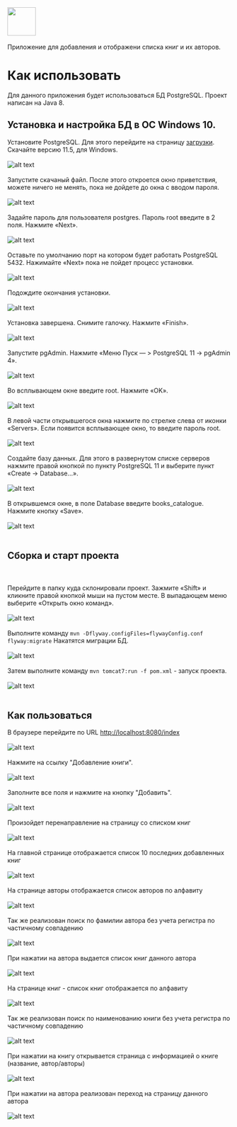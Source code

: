 <img src="https://stormchasersdigital.com/wp-content/uploads/2017/07/Are-You-In-The-Google-Index.jpg" height="64px"/>
<br><br/>
Приложение для добавления и отображени списка книг и их авторов.

# Как использовать
Для данного приложения будет использоваться БД PostgreSQL. Проект написан на Java 8.
## Установка и настройка БД в ОС Windows 10.
Установите PostgreSQL. Для этого перейдите на страницу [загрузки](https://www.enterprisedb.com/downloads/postgres-postgresql-downloads). 
Скачайте версию 11.5, для Windows.
<br><br/>
![alt text](http://skrinshoter.ru/i/221019/iBFihQeT.png)
<br><br/>
Запустите скачаный файл. После этого откроется окно приветствия, можете ничего не менять, пока не дойдете до окна с 
вводом пароля.
<br><br/>
![alt text](http://skrinshoter.ru/i/221019/6iufKE8f.png)
<br><br/>
Задайте пароль для пользователя postgres. Пароль root введите в 2 поля. Нажмите «Next».
<br><br/>
![alt text](http://skrinshoter.ru/i/221019/DVca9s9T.png)
<br><br/>
Оставьте по умолчанию порт на котором будет работать PostgreSQL 5432. Нажимайте «Next» пока не пойдет процесс установки.
<br><br/>
![alt text](http://skrinshoter.ru/i/221019/WWPoiHQb.png)
<br><br/>
Подождите окончания установки.
<br><br/>
![alt text](http://skrinshoter.ru/i/221019/4bip9L3T.png)
<br><br/>
Установка завершена. Снимите галочку. Нажмите «Finish».
<br><br/>
![alt text](http://skrinshoter.ru/i/221019/CVAokXtE.png)
<br><br/>
Запустите pgAdmin. Нажмите «Меню Пуск — > PostgreSQL 11 -> pgAdmin 4».
<br><br/>
![alt text](http://skrinshoter.ru/i/221019/QZOLjHxG.png)
<br><br/>
Во всплывающем окне введите root. Нажмите «OK».
<br><br/>
![alt text](http://skrinshoter.ru/i/221019/amQnsBRV.png)
<br><br/>
В левой части открывшегося окна нажмите по стрелке слева от иконки «Servers». Если появится всплывающее окно, то введите 
пароль root.
<br><br/>
![alt text](http://skrinshoter.ru/i/221019/Ga3sCCzf.png)
<br><br/>
Создайте базу данных. Для этого в развернутом списке серверов нажмите правой кнопкой по пункту PostgreSQL 11 и выберите 
пункт «Create -> Database...».
<br><br/>
![alt text](http://skrinshoter.ru/i/221019/GHkDu31P.png)
<br><br/>
В открывшемся окне, в поле Database введите books_catalogue. Нажмите кнопку «Save».
<br><br/>
![alt text](http://skrinshoter.ru/i/181119/IBHHMYFW.png)
<br><br/>
## Сборка и старт проекта
<br><br/>
Перейдите в папку куда склонировали проект. Зажмите «Shift» и кликните правой кнопкой мыши на пустом месте. В выпадающем 
меню выберите «Открыть окно команд». 
<br><br/>
![alt text](http://skrinshoter.ru/i/181119/NiWCKS9I.png)
<br><br/>
Выполните команду `mvn -Dflyway.configFiles=flywayConfig.conf flyway:migrate` Накатятся миграции БД.
<br><br/>
![alt text](http://skrinshoter.ru/i/181119/9wbrtkVR.png)
<br><br/>
Затем выполните команду `mvn tomcat7:run -f pom.xml` - запуск проекта.
<br><br/>
![alt text](http://skrinshoter.ru/i/181119/ah9C831f.png)
<br><br/>
## Как пользоваться
В браузере перейдите по URL [http://localhost:8080/index](http://localhost:8080/index)
<br><br/>
![alt text](http://skrinshoter.ru/i/181119/XPrYZbgX.png)
<br><br/>
Нажмите на ссылку "Добавление книги".
<br><br/>
![alt text](http://skrinshoter.ru/i/181119/otm5PsVw.png)
<br><br/>
Заполните все поля и нажмите на кнопку "Добавить".
<br><br/>
![alt text](http://skrinshoter.ru/i/181119/65vWiW8t.png)
<br><br/>
Произойдет перенаправление на страницу со списком книг
<br><br/>
![alt text](http://skrinshoter.ru/i/181119/YY0bsRUo.png)
<br><br/>
На главной странице отображается список 10 последних добавленных книг
<br><br/>
![alt text](http://skrinshoter.ru/i/181119/HvUU09Ki.png)
<br><br/>
На странице авторы отображается список авторов по алфавиту
<br><br/>
![alt text](http://skrinshoter.ru/i/181119/Nc13gTsZ.png)
<br><br/>
Так же реализован поиск по фамилии автора без учета регистра по частичному совпадению
<br><br/>
![alt text](http://skrinshoter.ru/i/181119/PKnVQMlL.png)
<br><br/>
При нажатии на автора выдается список книг данного автора
<br><br/>
![alt text](http://skrinshoter.ru/i/181119/v5g9QYM2.png)
<br><br/>
На странице книг - список книг отображается по алфавиту
<br><br/>
![alt text](http://skrinshoter.ru/i/181119/JMQv19RQ.png)
<br><br/>
Так же реализован поиск по наименованию книги без учета регистра по частичному совпадению
<br><br/>
![alt text](http://skrinshoter.ru/i/181119/U1Rfg3Ro.png)
<br><br/>
При нажатии на книгу открывается страница с информацией о книге (название, автор/авторы)
<br><br/>
![alt text](http://skrinshoter.ru/i/181119/cRXk56pq.png)
<br><br/>
При нажатии на автора реализован переход на страницу данного автора
<br><br/>
![alt text](http://skrinshoter.ru/i/181119/OmdpDKHD.png)
<br><br/>
